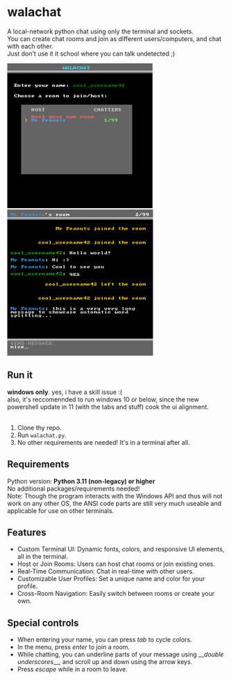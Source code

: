 # walachat

A local-network python chat using only the terminal and sockets.<br>
You can create chat rooms and join as different users/computers, and chat with each other.<br>
Just don't use it it school where you can talk undetected ;)<br>

![Menu](/screenshots/walachatmenu.png)
![Room](/screenshots/walachat1.png)

## Run it
**windows only**. yes, i have a skill issue :( <br>
also, it's reccomennded to run windows 10 or below, since the new powershell update in 11 (with the tabs and stuff) cook the ui alignment. <br>
<br>
1. Clone thy repo.
2. Run `walachat.py`.
3. No other requirements are needed! It's in a terminal after all.

## Requirements
Python version: **Python 3.11 (non-legacy) or higher** <br>
No additional packages/requirements needed!<br>
Note: Though the program interacts with the Windows API and thus will not work on any other OS, the ANSI code parts are still very much useable and applicable for use on other terminals. <br>

## **Features**
- Custom Terminal UI: Dynamic fonts, colors, and responsive UI elements, all in the terminal.
- Host or Join Rooms: Users can host chat rooms or join existing ones.
- Real-Time Communication: Chat in real-time with other users.
- Customizable User Profiles: Set a unique name and color for your profile.
- Cross-Room Navigation: Easily switch between rooms or create your own.
  
## Special controls

- When entering your name, you can press *tab* to cycle colors.
- In the menu, press *enter* to join a room.
- While chatting, you can underline parts of your message using \_\_*double underscores*\_\_, and scroll up and down using the arrow keys.
- Press *escape* while in a room to leave.
